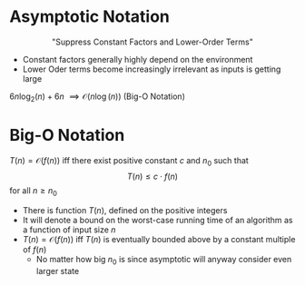 # Asymptotic Notation
$$\text{"Suppress Constant Factors and Lower-Order Terms"}$$
- Constant factors generally highly depend on the environment
- Lower Oder terms become increasingly irrelevant as inputs is getting large

$6n\log_{2}(n)+6n$
 $\implies \mathcal{O}(n\log(n))$ (Big-O Notation)

# Big-O Notation
$T(n)=\mathcal{O}(f(n))$ iff there exist positive constant $c$ and $n_{0}$ such that 
$$T(n)\leq  c\cdot f(n)$$ for all $n\geq n_{0}$
- There is function $T(n)$, defined on the positive integers
- It will denote a bound on the worst-case running time of an algorithm as a function of input size $n$
- $T(n)=\mathcal{O}(f(n))$ iff $T(n)$ is eventually bounded above by a constant multiple of $f(n)$
	- No matter how big $n_{0}$ is since asymptotic will anyway consider even larger state


